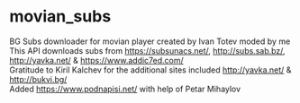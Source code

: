 # movian_subs
BG Subs downloader for movian player created by Ivan Totev moded by me
<br>This API downloads subs from https://subsunacs.net/, http://subs.sab.bz/, http://yavka.net/ & https://www.addic7ed.com/
<br>Gratitude to Kiril Kalchev for the additional sites included http://yavka.net/ & http://bukvi.bg/
<br>Added https://www.podnapisi.net/ with help of Petar Mihaylov
